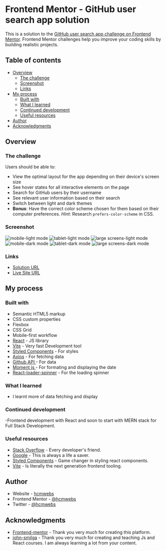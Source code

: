 # Frontend Mentor - GitHub user search app solution

This is a solution to the [GitHub user search app challenge on Frontend Mentor](https://www.frontendmentor.io/challenges/github-user-search-app-Q09YOgaH6). Frontend Mentor challenges help you improve your coding skills by building realistic projects.

## Table of contents

- [Overview](#overview)
  - [The challenge](#the-challenge)
  - [Screenshot](#screenshot)
  - [Links](#links)
- [My process](#my-process)
  - [Built with](#built-with)
  - [What I learned](#what-i-learned)
  - [Continued development](#continued-development)
  - [Useful resources](#useful-resources)
- [Author](#author)
- [Acknowledgments](#acknowledgments)

## Overview

### The challenge

Users should be able to:

- View the optimal layout for the app depending on their device's screen size
- See hover states for all interactive elements on the page
- Search for GitHub users by their username
- See relevant user information based on their search
- Switch between light and dark themes
- **Bonus**: Have the correct color scheme chosen for them based on their computer preferences. _Hint_: Research `prefers-color-scheme` in CSS.

### Screenshot

![mobile-light mode](/public/screenshots/mobileLight.png)
![tablet-light mode](/public/screenshots/tabletLight.png)
![large screens-light mode](/public/screenshots/largeLight.png)
![mobile-dark mode](/public/screenshots/mobileDark.png)
![tablet-dark mode](/public/screenshots/tabletDark.png)
![large screens-dark mode](/public/screenshots/largeDark.png)

### Links

- [Solution URL](https://your-solution-url.com)
- [Live Site URL](https://your-live-site-url.com)

## My process

### Built with

- Semantic HTML5 markup
- CSS custom properties
- Flexbox
- CSS Grid
- Mobile-first workflow
- [React](https://reactjs.org/) - JS library
- [Vite](https://vitejs.dev/) - Very fast Development tool
- [Styled Components](https://styled-components.com/) - For styles
- [Axios](https://axios-http.com/) - For fetching data
- [Github API ](https://api.github.com) - For data
- [ Moment js ](https://momentjs.com/) - For formating and displaying the date
- [ React-loader-spinner](https://mhnpd.github.io/react-loader-spinner/) - For the loading spinner

### What I learned
- I learnt more of data fetching and display

### Continued development

-Frontend development with React and soon to start with MERN stack for Full Stack Development.

### Useful resources

- [Stack Overflow](https://stackoverflow.com/) - Every developer's friend.
- [Google](https://www.google.com) - This is always a life a saver.
- [Styled Components](https://styled-components.com/) - Game changer in styling react components.
- [Vite](https://vitejs.dev/) - Is literally the next generation frontend tooling.

## Author

- Website - [hcmwebs](https://www.hcmwebs.com)
- Frontend Mentor - [@hcmwebs](https://www.frontendmentor.io/profile/Hcmwebs)
- Twitter - [@hcmwebs](https://www.twitter.com/hcmwebs)

## Acknowledgments

- [Frontend-mentor](https://www.frontendmentor.io/) - Thank you very much for creating this platform.
- [john-smilga](https://github.com/john-smilga) - Thank you very much for creating and teaching Js and React courses. I am always learning a lot from your content.
